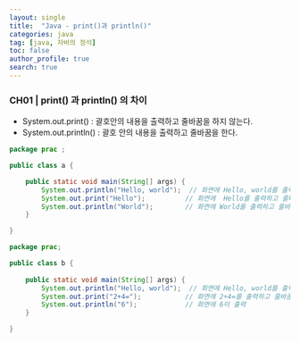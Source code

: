 ```yaml
---
layout: single
title:  "Java - print()과 println()"
categories: java
tag: [java, 자바의 정석]
toc: false
author_profile: true
search: true
---
```


###     CH01 |    print() 과 println() 의 차이



- System.out.print()      : 괄호안의 내용을 출력하고 줄바꿈을 하지 않는다.
- System.out.println()   :   괄호 안의 내용을 출력하고 줄바꿈을 한다.



```java
package prac ;

public class a {

	public static void main(String[] args) {
		System.out.println("Hello, world");  // 화면에 Hello, world를 출력하고 줄바꿈 한다.
		System.out.print("Hello"); 			// 화면에  Hello를 출력하고 줄바꿈 안한다.
		System.out.println("World");		// 화면에 World를 출력하고 줄바꿈 한다.
	}

}
```




```java
package prac;

public class b {
	
	public static void main(String[] args) {
		System.out.println("Hello, world");  // 화면에 Hello, world를 출력하고 줄바꿈 한다.
		System.out.print("2+4="); 			// 화면에 2+4=를 출력하고 줄바꿈 안한다.
		System.out.println("6");			// 화면에 6이 출력
	}

}
```
